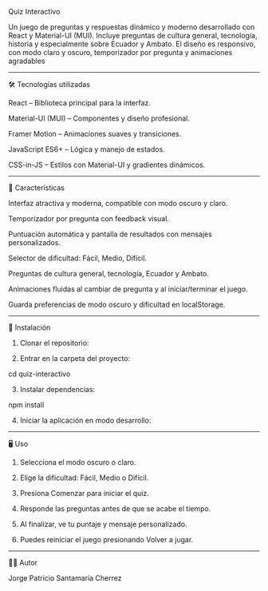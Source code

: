 Quiz Interactivo

Un juego de preguntas y respuestas dinámico y moderno desarrollado con React y Material-UI (MUI).
Incluye preguntas de cultura general, tecnología, historia y especialmente sobre Ecuador y Ambato.
El diseño es responsivo, con modo claro y oscuro, temporizador por pregunta y animaciones agradables

---

🛠 Tecnologías utilizadas

React – Biblioteca principal para la interfaz.

Material-UI (MUI) – Componentes y diseño profesional.

Framer Motion – Animaciones suaves y transiciones.

JavaScript ES6+ – Lógica y manejo de estados.

CSS-in-JS – Estilos con Material-UI y gradientes dinámicos.

---

🎯 Características

Interfaz atractiva y moderna, compatible con modo oscuro y claro.

Temporizador por pregunta con feedback visual.

Puntuación automática y pantalla de resultados con mensajes personalizados.

Selector de dificultad: Fácil, Medio, Difícil.

Preguntas de cultura general, tecnología, Ecuador y Ambato.

Animaciones fluidas al cambiar de pregunta y al iniciar/terminar el juego.

Guarda preferencias de modo oscuro y dificultad en localStorage.

---

📝 Instalación

1. Clonar el repositorio:




2. Entrar en la carpeta del proyecto:



cd quiz-interactivo

3. Instalar dependencias:



npm install

4. Iniciar la aplicación en modo desarrollo:

---


🖥 Uso

1. Selecciona el modo oscuro o claro.


2. Elige la dificultad: Fácil, Medio o Difícil.


3. Presiona Comenzar para iniciar el quiz.


4. Responde las preguntas antes de que se acabe el tiempo.


5. Al finalizar, ve tu puntaje y mensaje personalizado.


6. Puedes reiniciar el juego presionando Volver a jugar.


---


👨‍💻 Autor

Jorge Patricio Santamaría Cherrez
